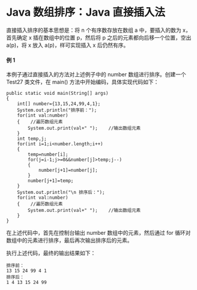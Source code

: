 # Java 数组排序：Java 直接插入法

直接插入排序的基本思想是：将 n 个有序数存放在数组 a 中，要插入的数为 x，首先确定 x 插在数组中的位置 p，然后将 p 之后的元素都向后移一个位置，空出 a(p)，将 x 放入 a(p)，样可实现插入 x 后仍然有序。

#### 例 1

本例子通过直接插入的方法对上述例子中的 number 数组进行排序。创建一个 Test27 类文件，在 main() 方法中开始编码，具体实现代码如下：

```
public static void main(String[] args)
{
    int[] number={13,15,24,99,4,1};
    System.out.println("排序前：");
    for(int val:number)
    {    //遍历数组元素
        System.out.print(val+" ");    //输出数组元素
    }
    int temp,j;
    for(int i=1;i<number.length;i++)
    {
        temp=number[i];
        for(j=i-1;j>=0&&number[j]>temp;j--)
        {
            number[j+1]=number[j];
        }
        number[j+1]=temp;
    }
    System.out.println("\n 排序后：");
    for(int val:number)
    {    //遍历数组元素
        System.out.print(val+" ");    //输出数组元素
    }
}
```

在上述代码中，首先在控制台输出 number 数组中的元素，然后通过 for 循环对数组中的元素进行排序，最后再次输出排序后的元素。

执行上述代码，最终的输出结果如下：

```
排序前：
13 15 24 99 4 1
排序后：
1 4 13 15 24 99 
```